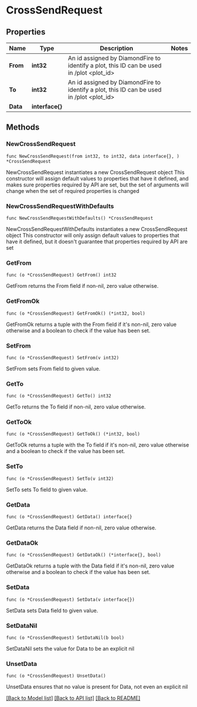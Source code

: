# CrossSendRequest

## Properties

Name | Type | Description | Notes
------------ | ------------- | ------------- | -------------
**From** | **int32** | An id assigned by DiamondFire to identify a plot, this ID can be used in /plot &lt;plot_id&gt; | 
**To** | **int32** | An id assigned by DiamondFire to identify a plot, this ID can be used in /plot &lt;plot_id&gt; | 
**Data** | **interface{}** |  | 

## Methods

### NewCrossSendRequest

`func NewCrossSendRequest(from int32, to int32, data interface{}, ) *CrossSendRequest`

NewCrossSendRequest instantiates a new CrossSendRequest object
This constructor will assign default values to properties that have it defined,
and makes sure properties required by API are set, but the set of arguments
will change when the set of required properties is changed

### NewCrossSendRequestWithDefaults

`func NewCrossSendRequestWithDefaults() *CrossSendRequest`

NewCrossSendRequestWithDefaults instantiates a new CrossSendRequest object
This constructor will only assign default values to properties that have it defined,
but it doesn't guarantee that properties required by API are set

### GetFrom

`func (o *CrossSendRequest) GetFrom() int32`

GetFrom returns the From field if non-nil, zero value otherwise.

### GetFromOk

`func (o *CrossSendRequest) GetFromOk() (*int32, bool)`

GetFromOk returns a tuple with the From field if it's non-nil, zero value otherwise
and a boolean to check if the value has been set.

### SetFrom

`func (o *CrossSendRequest) SetFrom(v int32)`

SetFrom sets From field to given value.


### GetTo

`func (o *CrossSendRequest) GetTo() int32`

GetTo returns the To field if non-nil, zero value otherwise.

### GetToOk

`func (o *CrossSendRequest) GetToOk() (*int32, bool)`

GetToOk returns a tuple with the To field if it's non-nil, zero value otherwise
and a boolean to check if the value has been set.

### SetTo

`func (o *CrossSendRequest) SetTo(v int32)`

SetTo sets To field to given value.


### GetData

`func (o *CrossSendRequest) GetData() interface{}`

GetData returns the Data field if non-nil, zero value otherwise.

### GetDataOk

`func (o *CrossSendRequest) GetDataOk() (*interface{}, bool)`

GetDataOk returns a tuple with the Data field if it's non-nil, zero value otherwise
and a boolean to check if the value has been set.

### SetData

`func (o *CrossSendRequest) SetData(v interface{})`

SetData sets Data field to given value.


### SetDataNil

`func (o *CrossSendRequest) SetDataNil(b bool)`

 SetDataNil sets the value for Data to be an explicit nil

### UnsetData
`func (o *CrossSendRequest) UnsetData()`

UnsetData ensures that no value is present for Data, not even an explicit nil

[[Back to Model list]](../README.md#documentation-for-models) [[Back to API list]](../README.md#documentation-for-api-endpoints) [[Back to README]](../README.md)


